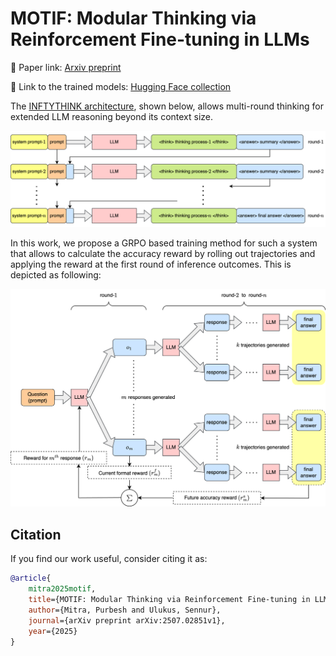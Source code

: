 # MOTIF: Modular Thinking via Reinforcement Fine-tuning in LLMs

🔗 Paper link: [Arxiv preprint](https://arxiv.org/abs/2507.02851)

🔗 Link to the trained models: [Hugging Face collection](https://huggingface.co/collections/purbeshmitra/motif-paper-models-686a2f36407bb88f750eef75)

The [INFTYTHINK architecture](https://arxiv.org/abs/2503.06692v1), shown below, allows multi-round thinking for extended LLM reasoning beyond its context size.
<p align="center">
  <img src="assets/multiround.png" alt="Alt Text" width="750">
</p>

In this work, we propose a GRPO based training method for such a system that allows to calculate the accuracy reward by rolling out trajectories and applying the reward at the first round of inference outcomes. This is depicted as following:
<p align="center">
  <img src="assets/multiround_grpo.png" alt="Alt Text" width="750">
</p>

## Citation
If you find our work useful, consider citing it as:
```bibtex
@article{
    mitra2025motif,
    title={MOTIF: Modular Thinking via Reinforcement Fine-tuning in LLMs},
    author={Mitra, Purbesh and Ulukus, Sennur},
    journal={arXiv preprint arXiv:2507.02851v1},
    year={2025}
}
```
